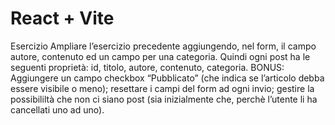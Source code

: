 # React + Vite

Esercizio
Ampliare l’esercizio precedente aggiungendo, nel form, il campo autore, contenuto ed un campo per una categoria.
Quindi ogni post ha le seguenti proprietà: id, titolo, autore, contenuto, categoria.
BONUS:
Aggiungere un campo checkbox “Pubblicato” (che indica se l’articolo debba essere visibile o meno);
resettare i campi del form ad ogni invio;
gestire la possibililtà che non ci siano post (sia inizialmente che, perchè l’utente li ha cancellati uno ad uno).